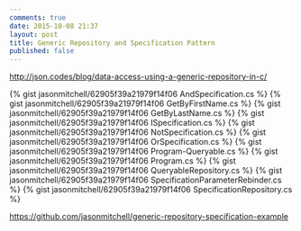 ```yaml
---
comments: true
date: 2015-10-08 21:37
layout: post
title: Generic Repository and Specification Pattern
published: false
---
```


http://json.codes/blog/data-access-using-a-generic-repository-in-c/

{% gist jasonmitchell/62905f39a21979f14f06 AndSpecification.cs %}
{% gist jasonmitchell/62905f39a21979f14f06 GetByFirstName.cs %}
{% gist jasonmitchell/62905f39a21979f14f06 GetByLastName.cs %}
{% gist jasonmitchell/62905f39a21979f14f06 ISpecification.cs %}
{% gist jasonmitchell/62905f39a21979f14f06 NotSpecification.cs %}
{% gist jasonmitchell/62905f39a21979f14f06 OrSpecification.cs %}
{% gist jasonmitchell/62905f39a21979f14f06 Program-Queryable.cs %}
{% gist jasonmitchell/62905f39a21979f14f06 Program.cs %}
{% gist jasonmitchell/62905f39a21979f14f06 QueryableRepository.cs %}
{% gist jasonmitchell/62905f39a21979f14f06 SpecificationParameterRebinder.cs %}
{% gist jasonmitchell/62905f39a21979f14f06 SpecificationRepository.cs %}

https://github.com/jasonmitchell/generic-repository-specification-example
